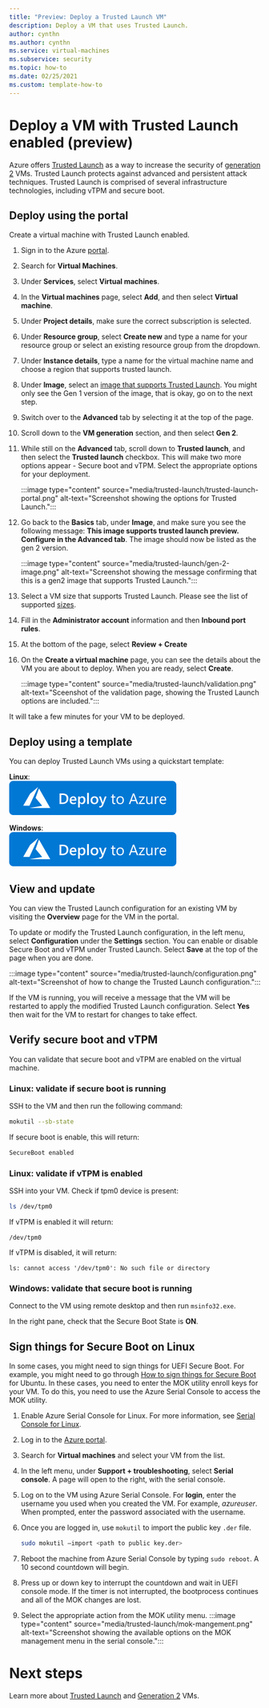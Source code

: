 ```yaml
---
title: "Preview: Deploy a Trusted Launch VM"
description: Deploy a VM that uses Trusted Launch. 
author: cynthn
ms.author: cynthn
ms.service: virtual-machines
ms.subservice: security
ms.topic: how-to 
ms.date: 02/25/2021
ms.custom: template-how-to 
---
```


# Deploy a VM with Trusted Launch enabled (preview)

Azure offers [Trusted Launch](trusted-launch.md) as a way to increase the security of [generation 2](generation-2.md) VMs. Trusted Launch protects against advanced and persistent attack techniques. Trusted Launch is comprised of several infrastructure technologies, including vTPM and secure boot.


## Deploy using the portal

Create a virtual machine with Trusted Launch enabled.

1. Sign in to the Azure [portal](https://portal.azure.com).
1. Search for **Virtual Machines**.
1. Under **Services**, select **Virtual machines**.
1. In the **Virtual machines** page, select **Add**, and then select **Virtual machine**.
1. Under **Project details**, make sure the correct subscription is selected.
1. Under **Resource group**, select **Create new** and type a name for your resource group or select an existing resource group from the dropdown.
1. Under **Instance details**, type a name for the virtual machine name and choose a region that supports trusted launch.
1. Under **Image**, select an [image that supports Trusted Launch](trusted-launch.md#public-preview-limitations). You might only see the Gen 1 version of the image, that is okay, go on to the next step.
1. Switch over to the **Advanced** tab by selecting it at the top of the page.
1. Scroll down to the **VM generation** section, and then select **Gen 2**.
1. While still on the **Advanced** tab, scroll down to **Trusted launch**, and then select the **Trusted launch** checkbox. This will make two more options appear - Secure boot and vTPM. Select the appropriate options for your deployment.

    :::image type="content" source="media/trusted-launch/trusted-launch-portal.png" alt-text="Screenshot showing the options for Trusted Launch.":::

1. Go back to the **Basics** tab, under **Image**, and make sure you see the following message: **This image supports trusted launch preview. Configure in the Advanced tab**. The image should now be listed as the gen 2 version.

    :::image type="content" source="media/trusted-launch/gen-2-image.png" alt-text="Screenshot showing the message confirming that this is a gen2 image that supports Trusted Launch.":::

1.	Select a VM size that supports Trusted Launch. Please see the list of supported [sizes](trusted-launch.md#public-preview-limitations).
1.	Fill in the **Administrator account** information and then **Inbound port rules**.
1.	At the bottom of the page, select **Review + Create**
1.	On the **Create a virtual machine** page, you can see the details about the VM you are about to deploy. When you are ready, select **Create**.

    :::image type="content" source="media/trusted-launch/validation.png" alt-text="Sceenshot of the validation page, showing the Trusted Launch options are included.":::


It will take a few minutes for your VM to be deployed. 

## Deploy using a template

You can deploy Trusted Launch VMs using a quickstart template:

**Linux**:    
[![Deploy To Azure](https://raw.githubusercontent.com/Azure/azure-quickstart-templates/master/1-CONTRIBUTION-GUIDE/images/deploytoazure.svg?sanitize=true)](https://portal.azure.com/#create/Microsoft.Template/uri/https%3A%2F%2Fraw.githubusercontent.com%2Fprash200%2Fazure-quickstart-templates%2Fmaster%2F101-vm-trustedlaunch-linux%2Fazuredeploy.json/createUIDefinitionUri/https%3A%2F%2Fraw.githubusercontent.com%2Fprash200%2Fazure-quickstart-templates%2Fmaster%2F101-vm-trustedlaunch-linux%2FcreateUiDefinition.json)

**Windows**:    
[![Deploy To Azure](https://raw.githubusercontent.com/Azure/azure-quickstart-templates/master/1-CONTRIBUTION-GUIDE/images/deploytoazure.svg?sanitize=true)](https://portal.azure.com/#create/Microsoft.Template/uri/https%3A%2F%2Fraw.githubusercontent.com%2Fprash200%2Fazure-quickstart-templates%2Fmaster%2F101-vm-trustedlaunch-windows%2Fazuredeploy.json/createUIDefinitionUri/https%3A%2F%2Fraw.githubusercontent.com%2Fprash200%2Fazure-quickstart-templates%2Fmaster%2F101-vm-trustedlaunch-windows%2FcreateUiDefinition.json)

## View and update

You can view the Trusted Launch configuration for an existing VM by visiting the **Overview** page for the VM in the portal.

To update or modify the Trusted Launch configuration, in the left menu, select **Configuration** under the **Settings** section. You can enable or disable Secure Boot and vTPM under Trusted Launch. Select **Save** at the top of the page when you are done. 

:::image type="content" source="media/trusted-launch/configuration.png" alt-text="Screenshot of how to change the Trusted Launch configuration.":::

If the VM is running, you will receive a message  that the VM will be restarted to apply the modified Trusted Launch configuration. Select **Yes** then wait for the VM to restart for changes to take effect.


## Verify secure boot and vTPM

You can validate that secure boot and vTPM are enabled on the virtual machine.
	
### Linux: validate if secure boot is running

SSH to the VM and then run the following command: 

```bash
mokutil --sb-state
```

If secure boot is enable, this will return:
 
```bash
SecureBoot enabled 
```

### Linux: validate if vTPM is enabled

SSH into your VM. Check if tpm0 device is present: 

```bash
ls /dev/tpm0
```

If vTPM is enabled it will return:

```output
/dev/tpm0
```

If vTPM is disabled, it will return:

```output
ls: cannot access '/dev/tpm0': No such file or directory
```


### Windows: validate that secure boot is running 

Connect to the VM using remote desktop and then run `msinfo32.exe`.

In the right pane, check that the Secure Boot State is **ON**.
 
## Sign things for Secure Boot on Linux

In some cases, you might need to sign things for UEFI Secure Boot.  For example, you might need to go through [How to sign things for Secure Boot](https://ubuntu.com/blog/how-to-sign-things-for-secure-boot) for Ubuntu. In these cases, you need to enter the MOK utility enroll keys for your VM. To do this, you need to use the Azure Serial Console to access the MOK utility.

1.	Enable Azure Serial Console for Linux. For more information, see [Serial Console for Linux](serial-console-linux.md).
2. Log in to the [Azure portal](https://portal.azure.com).
1. Search for **Virtual machines** and select your VM from the list.
1. In the left menu, under **Support + troubleshooting**, select **Serial console**. A page will open to the right, with the serial console.
2.	Log on to the VM using Azure Serial Console. For **login**, enter the username you used when you created the VM. For example, *azureuser*. When prompted, enter the password associated with the username.
3.	Once you are logged in, use `mokutil` to import the public key `.der` file.

    ```bash
    sudo mokutil –import <path to public key.der> 
    ```
4.	Reboot the machine from Azure Serial Console by typing `sudo reboot`. A 10 second countdown will begin.
6.	Press up or down key to interrupt the countdown and wait in UEFI console mode. If the timer is not interrupted, the bootprocess continues and all of the MOK changes are lost.
7.	Select the appropriate action from the MOK utility menu.
:::image type="content" source="media/trusted-launch/mok-mangement.png" alt-text="Screenshot showing the available options on the MOK management menu in the serial console.":::


# Next steps

Learn more about [Trusted Launch](trusted-launch.md) and [Generation 2](generation-2.md) VMs.

